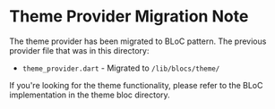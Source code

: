 # Theme Provider Migration Note

The theme provider has been migrated to BLoC pattern. The previous provider file that was in this directory:

- `theme_provider.dart` - Migrated to `/lib/blocs/theme/`

If you're looking for the theme functionality, please refer to the BLoC implementation in the theme bloc directory.